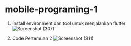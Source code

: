 # mobile-programing-1
1. Install environment dan tool untuk menjalankan flutter
![Screenshot (307)](https://github.com/user-attachments/assets/bd863eca-0ace-45cc-9d07-3c5a40faf7fe)

2. Code Pertemuan 2
![Screenshot (311)](https://github.com/user-attachments/assets/75f66e8c-c28e-4998-a90f-3d25d7624e41)
